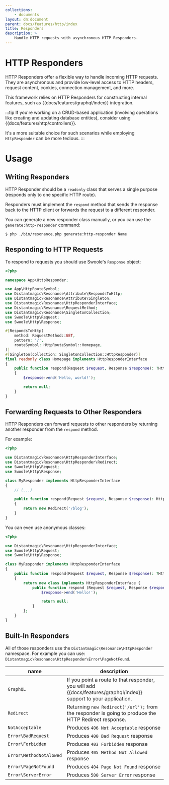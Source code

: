 ```yaml
---
collections: 
    - documents
layout: dm:document
parent: docs/features/http/index
title: Responders
description: >
    Handle HTTP requests with asynchronous HTTP Responders. 
---
```


# HTTP Responders

HTTP Responders offer a flexible way to handle incoming HTTP requests. They are 
asynchronous and provide low-level access to HTTP headers, request content, 
cookies, connection management, and more.

This framework relies on HTTP Responders for constructing internal features, 
such as {{docs/features/graphql/index}} integration.

:::tip
If you're working on a CRUD-based application (involving operations like 
creating and updating database entities), consider using 
{{docs/features/http/controllers}}. 

It's a more suitable choice for such scenarios while employing `HttpResponder` 
can be more tedious.
:::

# Usage

## Writing Responders

HTTP Responder should be a `readonly` class that serves a single purpose 
(responds only to one specific HTTP route). 

Responders must implement the `respond` method that sends the response back to 
the HTTP client or forwards the request to a different responder.

You can generate a new responder class manually, or you can use the 
`generate:http-responder` command:

```shell
$ php ./bin/resonance.php generate:http-responder Name
```

## Responding to HTTP Requests

To respond to requests you should use Swoole's `Response` object:

```php
<?php

namespace App\HttpResponder;

use App\HttpRouteSymbol;
use Distantmagic\Resonance\Attribute\RespondsToHttp;
use Distantmagic\Resonance\Attribute\Singleton;
use Distantmagic\Resonance\HttpResponderInterface;
use Distantmagic\Resonance\RequestMethod;
use Distantmagic\Resonance\SingletonCollection;
use Swoole\Http\Request;
use Swoole\Http\Response;

#[RespondsToHttp(
    method: RequestMethod::GET,
    pattern: '/',
    routeSymbol: HttpRouteSymbol::Homepage,
)]
#[Singleton(collection: SingletonCollection::HttpResponder)]
final readonly class Homepage implements HttpResponderInterface
{
    public function respond(Request $request, Response $response): ?HttpResponderInterface
    {
        $response->end('Hello, world!');

        return null;
    }
}
```

## Forwarding Requests to Other Responders

HTTP Responders can forward requests to other responders by returning another 
responder from the `respond` method.

For example:

```php
<?php

use Distantmagic\Resonance\HttpResponderInterface;
use Distantmagic\Resonance\HttpResponder\Redirect;
use Swoole\Http\Request;
use Swoole\Http\Response;

class MyResponder implements HttpResponderInterface
{
    // (...)

    public function respond(Request $request, Response $response): HttpResponderInterface
    {
        return new Redirect('/blog');
    }
}
```

You can even use anonymous classes:

```php
<?php

use Distantmagic\Resonance\HttpResponderInterface;
use Swoole\Http\Request;
use Swoole\Http\Response;

class MyResponder implements HttpResponderInterface
{
    public function respond(Request $request, Response $response): ?HttpResponderInterface
    {
        return new class implements HttpResponderInterface {
            public function respond (Request $request, Response $response): null {
                $response->end('Hello!');

                return null;
            }
        };
    }
}
```

## Built-In Responders

All of those responders use the `Distantmagic\Resonance\HttpResponder` 
namespace. For example you can use:
`Distantmagic\Resonance\HttpResponder\Error\PageNotFound`.

name | description
-|-
`GraphQL` | If you point a route to that responder, you will add {{docs/features/graphql/index}} support to your application.
`Redirect` | Returning `new Redirect('/url');` from the responder is going to produce the HTTP Redirect response.
`NotAcceptable` | Produces `406 Not Acceptable` response
`Error\BadRequest` | Produces `400 Bad Request` response
`Error\Forbidden` | Produces `403 Forbidden` response
`Error\MethodNotAlowed` | Produces `405 Method Not Allowed` response
`Error\PageNotFound` | Produces `404 Page Not Found` response
`Error\ServerError` | Produces `500 Server Error` response

